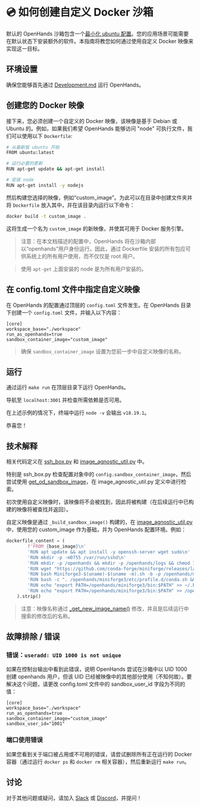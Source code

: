 # 💿 如何创建自定义 Docker 沙箱

默认的 OpenHands 沙箱包含一个[最小化 ubuntu 配置](https://github.com/All-Hands-AI/OpenHands/blob/main/containers/sandbox/Dockerfile)。您的应用场景可能需要在默认状态下安装额外的软件。本指南将教您如何通过使用自定义 Docker 映像来实现这一目标。

## 环境设置

确保您能够首先通过 [Development.md](https://github.com/All-Hands-AI/OpenHands/blob/main/Development.md) 运行 OpenHands。

## 创建您的 Docker 映像

接下来，您必须创建一个自定义的 Docker 映像，该映像是基于 Debian 或 Ubuntu 的。例如，如果我们希望 OpenHands 能够访问 "node" 可执行文件，我们可以使用以下 `Dockerfile`:

```bash
# 从最新版 ubuntu 开始
FROM ubuntu:latest

# 运行必要的更新
RUN apt-get update && apt-get install

# 安装 node
RUN apt-get install -y nodejs
```

然后构建您选择的映像，例如“custom_image”。为此可以在目录中创建文件夹并将 `Dockerfile` 放入其中，并在该目录内运行以下命令：

```bash
docker build -t custom_image .
```

这将生成一个名为 ```custom_image``` 的新映像，并使其可用于 Docker 服务引擎。

> 注意：在本文档描述的配置中，OpenHands 将在沙箱内部以“openhands”用户身份运行。因此，通过 Dockerfile 安装的所有包应可供系统上的所有用户使用，而不仅仅是 root 用户。

> 使用 `apt-get` 上面安装的 node 是为所有用户安装的。

## 在 config.toml 文件中指定自定义映像

在 OpenHands 的配置通过顶层的 `config.toml` 文件发生。在 OpenHands 目录下创建一个 ```config.toml``` 文件，并输入以下内容：

```
[core]
workspace_base="./workspace"
run_as_openhands=true
sandbox_container_image="custom_image"
```

> 确保 `sandbox_container_image` 设置为您前一步中自定义映像的名称。

## 运行

通过运行 ```make run``` 在顶层目录下运行 OpenHands。

导航至 ```localhost:3001``` 并检查所需依赖是否可用。

在上述示例的情况下，终端中运行 `node -v` 会输出 `v18.19.1`。

恭喜您！

## 技术解释

相关代码定义在 [ssh_box.py](https://github.com/All-Hands-AI/OpenHands/blob/main/openhands/runtime/docker/ssh_box.py) 和 [image_agnostic_util.py](https://github.com/All-Hands-AI/OpenHands/blob/main/openhands/runtime/docker/image_agnostic_util.py) 中。

特别是 ssh_box.py 检查配置对象中的 ```config.sandbox_container_image```，然后尝试使用 [get_od_sandbox_image](https://github.com/All-Hands-AI/OpenHands/blob/main/openhands/runtime/docker/image_agnostic_util.py#L72)，在 image_agnostic_util.py 定义中进行检索。

初次使用自定义映像时，该映像将不会被找到，因此将被构建（在后续运行中已构建的映像将被查找并返回）。

自定义映像是通过 `_build_sandbox_image()` 构建的，在 [image_agnostic_util.py](https://github.com/All-Hands-AI/OpenHands/blob/main/openhands/runtime/docker/image_agnostic_util.py#L29) 中，使用您的 custom_image 作为基础，并为 OpenHands 配置环境。例如：

```python
dockerfile_content = (
        f'FROM {base_image}\n'
        'RUN apt update && apt install -y openssh-server wget sudo\n'
        'RUN mkdir -p -m0755 /var/run/sshd\n'
        'RUN mkdir -p /openhands && mkdir -p /openhands/logs && chmod 777 /openhands/logs\n'
        'RUN wget "https://github.com/conda-forge/miniforge/releases/latest/download/Miniforge3-$(uname)-$(uname -m).sh"\n'
        'RUN bash Miniforge3-$(uname)-$(uname -m).sh -b -p /openhands/miniforge3\n'
        'RUN bash -c ". /openhands/miniforge3/etc/profile.d/conda.sh && conda config --set changeps1 False && conda config --append channels conda-forge"\n'
        'RUN echo "export PATH=/openhands/miniforge3/bin:$PATH" >> ~/.bashrc\n'
        'RUN echo "export PATH=/openhands/miniforge3/bin:$PATH" >> /openhands/bash.bashrc\n'
    ).strip()
```

> 注意：映像名称通过 [_get_new_image_name()](https://github.com/All-Hands-AI/OpenHands/blob/main/openhands/runtime/docker/image_agnostic_util.py#L63) 修改，并且是后续运行中搜索的修改后的名称。

## 故障排除 / 错误

### 错误：```useradd: UID 1000 is not unique```

如果在控制台输出中看到此错误，说明 OpenHands 尝试在沙箱中以 UID 1000 创建 openhands 用户，但该 UID 已经被映像中的其他部分使用（不知何故）。要解决这个问题，请更改 config.toml 文件中的 sandbox_user_id 字段为不同的值：

```
[core]
workspace_base="./workspace"
run_as_openhands=true
sandbox_container_image="custom_image"
sandbox_user_id="1001"
```

### 端口使用错误

如果您看到关于端口被占用或不可用的错误，请尝试删除所有正在运行的 Docker 容器（通过运行 `docker ps` 和 `docker rm` 相关容器），然后重新运行 ```make run```。

## 讨论

对于其他问题或疑问，请加入 [Slack](https://join.slack.com/t/opendevin/shared_invite/zt-2oikve2hu-UDxHeo8nsE69y6T7yFX_BA) 或 [Discord](https://discord.gg/ESHStjSjD4)，并提问！
